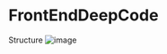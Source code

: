 # FrontEndDeepCode


Structure 
![image](https://user-images.githubusercontent.com/75760249/190045030-31d8dadd-26ba-46ff-926e-4a2efd10f79a.png)

